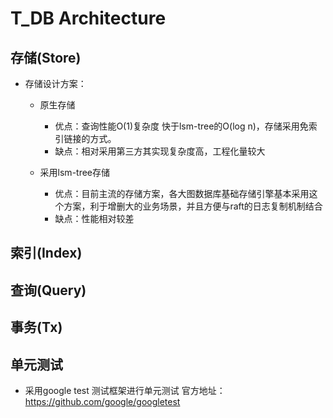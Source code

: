 # T_DB Architecture

## 存储(Store)
* 存储设计方案：
  * 原生存储
    * 优点：查询性能O(1)复杂度 快于lsm-tree的O(log n)，存储采用免索引链接的方式。
    * 缺点：相对采用第三方其实现复杂度高，工程化量较大

  * 采用lsm-tree存储
    * 优点：目前主流的存储方案，各大图数据库基础存储引擎基本采用这个方案，利于增删大的业务场景，并且方便与raft的日志复制机制结合
    * 缺点：性能相对较差

## 索引(Index) 

## 查询(Query)

## 事务(Tx)

## 单元测试
* 采用google test 测试框架进行单元测试
  官方地址： https://github.com/google/googletest

